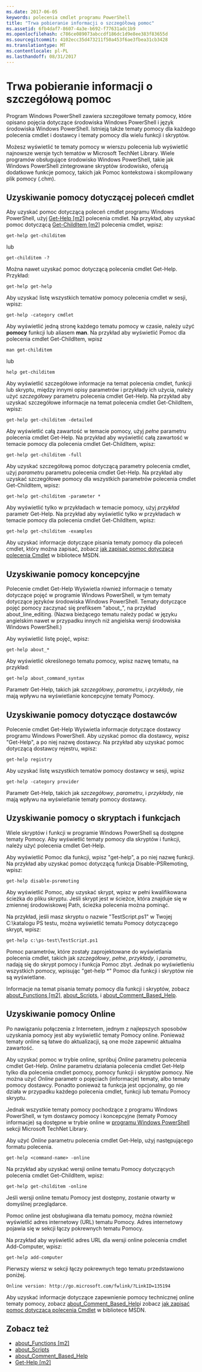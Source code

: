 ```yaml
---
ms.date: 2017-06-05
keywords: polecenia cmdlet programu PowerShell
title: "Trwa pobieranie informacji o szczegółową pomoc"
ms.assetid: 6fb4daf7-8607-4a3e-b692-f77631adc1b9
ms.openlocfilehash: c786ce089073abccdf186dc1d9e8ee383f83655d
ms.sourcegitcommit: 4102ecc35d473211f50a453f6ae3fbea31cb3428
ms.translationtype: MT
ms.contentlocale: pl-PL
ms.lasthandoff: 08/31/2017
---
```

# <a name="getting-detailed-help-information"></a>Trwa pobieranie informacji o szczegółową pomoc
Program Windows PowerShell zawiera szczegółowe tematy pomocy, które opisano pojęcia dotyczące środowiska Windows PowerShell i język środowiska Windows PowerShell. Istnieją także tematy pomocy dla każdego polecenia cmdlet i dostawcy i tematy pomocy dla wielu funkcji i skryptów.

Możesz wyświetlić te tematy pomocy w wierszu polecenia lub wyświetlić najnowsze wersje tych tematów w Microsoft TechNet Library. Wiele programów obsługujące środowisko Windows PowerShell, takie jak Windows PowerShell zintegrowane skryptów środowisko, oferują dodatkowe funkcje pomocy, takich jak Pomoc kontekstowa i skompilowany plik pomocy (.chm).

## <a name="getting-help-for-cmdlets"></a>Uzyskiwanie pomocy dotyczącej poleceń cmdlet
Aby uzyskać pomoc dotyczącą poleceń cmdlet programu Windows PowerShell, użyj [Get-Help [m2]](https://technet.microsoft.com/en-us/library/2d7fe1b4-0025-4580-a911-d81922dd6cd2) polecenia cmdlet. Na przykład, aby uzyskać pomoc dotyczącą [Get-ChildItem [m2]](https://technet.microsoft.com/en-us/library/4b270d63-c995-45b8-b5b4-3f8887efbfcc) polecenia cmdlet, wpisz:

```
get-help get-childitem
```

lub

```
get-childitem -?
```

Można nawet uzyskać pomoc dotyczącą polecenia cmdlet Get-Help. Przykład:

```
get-help get-help
```

Aby uzyskać listę wszystkich tematów pomocy polecenia cmdlet w sesji, wpisz:

```
get-help -category cmdlet
```

Aby wyświetlić jedną stronę każdego tematu pomocy w czasie, należy użyć **pomocy** funkcji lub aliasem **man**. Na przykład aby wyświetlić Pomoc dla polecenia cmdlet Get-ChildItem, wpisz

```
man get-childitem
```

lub

```
help get-childitem
```

Aby wyświetlić szczegółowe informacje na temat polecenia cmdlet, funkcji lub skryptu, między innymi opisy parametrów i przykłady ich użycia, należy użyć *szczegółowy* parametru polecenia cmdlet Get-Help. Na przykład aby uzyskać szczegółowe informacje na temat polecenia cmdlet Get-ChildItem, wpisz:

```
get-help get-childitem -detailed
```

Aby wyświetlić całą zawartość w temacie pomocy, użyj *pełne* parametru polecenia cmdlet Get-Help. Na przykład aby wyświetlić całą zawartość w temacie pomocy dla polecenia cmdlet Get-ChildItem, wpisz:

```
get-help get-childitem -full
```

Aby uzyskać szczegółową pomoc dotyczącą parametry polecenia cmdlet, użyj *parametru* parametru polecenia cmdlet Get-Help. Na przykład aby uzyskać szczegółowe pomocy dla wszystkich parametrów polecenia cmdlet Get-ChildItem, wpisz:

```
get-help get-childitem -parameter *
```

Aby wyświetlić tylko w przykładach w temacie pomocy, użyj *przykład* parametr Get-Help. Na przykład aby wyświetlić tylko w przykładach w temacie pomocy dla polecenia cmdlet Get-ChildItem, wpisz:

```
get-help get-childitem -examples
```

Aby uzyskać informacje dotyczące pisania tematy pomocy dla poleceń cmdlet, który można zapisać, zobacz [jak zapisać pomoc dotyczącą polecenia Cmdlet](https://go.microsoft.com/fwlink/?LinkID=123415) w bibliotece MSDN.

## <a name="getting-conceptual-help"></a>Uzyskiwanie pomocy koncepcyjne
Polecenie cmdlet Get-Help Wyświetla również informacje o tematy dotyczące pojęć w programie Windows PowerShell, w tym tematy dotyczące języków środowiska Windows PowerShell. Tematy dotyczące pojęć pomocy zaczynać się prefiksem "about_", na przykład about_line_editing. (Nazwa bieżącego tematu należy podać w języku angielskim nawet w przypadku innych niż angielska wersji środowiska Windows PowerShell.)

Aby wyświetlić listę pojęć, wpisz:

```
get-help about_*
```

Aby wyświetlić określonego tematu pomocy, wpisz nazwę tematu, na przykład:

```
get-help about_command_syntax
```

Parametr Get-Help, takich jak *szczegółowy*, *parametru*, i *przykłady*, nie mają wpływu na wyświetlanie koncepcyjne tematy Pomocy.

## <a name="getting-help-about-providers"></a>Uzyskiwanie pomocy dotyczące dostawców
Polecenie cmdlet Get-Help Wyświetla informacje dotyczące dostawcy programu Windows PowerShell. Aby uzyskać pomoc dla dostawcy, wpisz "Get-Help", a po niej nazwę dostawcy. Na przykład aby uzyskać pomoc dotyczącą dostawcy rejestru, wpisz:

```
get-help registry
```

Aby uzyskać listę wszystkich tematów pomocy dostawcy w sesji, wpisz

```
get-help -category provider
```

Parametr Get-Help, takich jak *szczegółowy*, *parametru*, i *przykłady*, nie mają wpływu na wyświetlanie tematy pomocy dostawcy.

## <a name="getting-help-about-scripts-and-functions"></a>Uzyskiwanie pomocy o skryptach i funkcjach
Wiele skryptów i funkcji w programie Windows PowerShell są dostępne tematy Pomocy. Aby wyświetlić tematy pomocy dla skryptów i funkcji, należy użyć polecenia cmdlet Get-Help.

Aby wyświetlić Pomoc dla funkcji, wpisz "get-help", a po niej nazwę funkcji. Na przykład aby uzyskać pomoc dotyczącą funkcja Disable-PSRemoting, wpisz:

```
get-help disable-psremoting
```

Aby wyświetlić Pomoc, aby uzyskać skrypt, wpisz w pełni kwalifikowana ścieżka do pliku skryptu. Jeśli skrypt jest w ścieżce, która znajduje się w zmiennej środowiskowej Path, ścieżka polecenia można pominąć.

Na przykład, jeśli masz skryptu o nazwie "TestScript.ps1" w Twojej C:\\katalogu PS testu, można wyświetlić tematu Pomocy dotyczącego skrypt, wpisz:

```
get-help c:\ps-test\TestScript.ps1
```

Pomoc parametrów, które zostały zaprojektowane do wyświetlania polecenia cmdlet, takich jak *szczegółowy*, *pełne*, *przykłady*, i *parametru*, nadają się do skrypt pomocy i funkcja Pomoc zbyt. Jednak po wyświetleniu wszystkich pomocy, wpisując "get-help \*" Pomoc dla funkcji i skryptów nie są wyświetlane.

Informacje na temat pisania tematy pomocy dla funkcji i skryptów, zobacz [about_Functions [m2]](https://technet.microsoft.com/en-us/library/61d40692-5300-4de9-a9b5-bae31815e105), [about_Scripts](https://technet.microsoft.com/en-us/library/7dc08334-dcfe-450b-b949-0554855623af), i [about_Comment_Based_Help](https://technet.microsoft.com/en-us/library/99a81ccc-21a0-49ec-a1b3-9efe2b4c0bbf).

## <a name="getting-help-online"></a>Uzyskiwanie pomocy Online
Po nawiązaniu połączenia z Internetem, jednym z najlepszych sposobów uzyskania pomocy jest aby wyświetlić tematy Pomocy online. Ponieważ tematy online są łatwe do aktualizacji, są one może zapewnić aktualna zawartość.

Aby uzyskać pomoc w trybie online, spróbuj *Online* parametru polecenia cmdlet Get-Help. *Online* parametru działania polecenia cmdlet Get-Help tylko dla polecenia cmdlet pomocy, pomocy funkcji i skryptów pomocy. Nie można użyć *Online* parametr o pojęciach (informacje) tematy, albo tematy pomocy dostawcy. Ponadto ponieważ ta funkcja jest opcjonalny, go nie działa w przypadku każdego polecenia cmdlet, funkcji lub tematu Pomocy skryptu.

Jednak wszystkie tematy pomocy pochodzące z programu Windows PowerShell, w tym dostawcy pomocy i koncepcyjne (tematy Pomocy informacje) są dostępne w trybie online w [programu Windows PowerShell](http://go.microsoft.com/fwlink/?LinkID=107116) sekcji Microsoft TechNet Library.

Aby użyć *Online* parametru polecenia cmdlet Get-Help, użyj następującego formatu polecenia.

```
get-help <command-name> -online
```

Na przykład aby uzyskać wersji online tematu Pomocy dotyczących polecenia cmdlet Get-ChildItem, wpisz:

```
get-help get-childitem -online
```

Jeśli wersji online tematu Pomocy jest dostępny, zostanie otwarty w domyślnej przeglądarce.

Pomoc online jest obsługiwana dla tematu pomocy, można również wyświetlić adres internetowy (URL) tematu Pomocy. Adres internetowy pojawia się w sekcji łączy pokrewnych tematu Pomocy.

Na przykład aby wyświetlić adres URL dla wersji online polecenia cmdlet Add-Computer, wpisz:

```
get-help add-computer
```

Pierwszy wiersz w sekcji łączy pokrewnych tego tematu przedstawiono poniżej.

```
Online version: http://go.microsoft.com/fwlink/?LinkID=135194
```

Aby uzyskać informacje dotyczące zapewnienie pomocy technicznej online tematy pomocy, zobacz [about_Comment_Based_Help](https://technet.microsoft.com/en-us/library/99a81ccc-21a0-49ec-a1b3-9efe2b4c0bbf)i zobacz [jak zapisać pomoc dotyczącą polecenia Cmdlet](https://go.microsoft.com/fwlink/?LinkID=123415) w bibliotece MSDN.

## <a name="see-also"></a>Zobacz też
- [about_Functions [m2]](https://technet.microsoft.com/en-us/library/61d40692-5300-4de9-a9b5-bae31815e105)
- [about_Scripts](https://technet.microsoft.com/en-us/library/7dc08334-dcfe-450b-b949-0554855623af)
- [about_Comment_Based_Help](https://technet.microsoft.com/en-us/library/99a81ccc-21a0-49ec-a1b3-9efe2b4c0bbf)
- [Get-Help [m2]](https://technet.microsoft.com/en-us/library/2d7fe1b4-0025-4580-a911-d81922dd6cd2)

